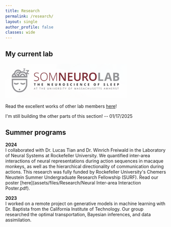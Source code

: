 ```yaml
---
title: Research
permalink: /research/
layout: single
author_profile: false
classes: wide
---
```


## **My current lab**

<a href="https://www.somneurolab.com/">
  <img src="/assets/files/Research/somneuro.png" alt="SomNeurolab" style="width: 380px; height: auto;">
</a>

Read the excellent works of other lab members [here](https://www.somneurolab.com/publications)!

I'm still building the other parts of this section! -- 01/17/2025

## **Summer programs**

**2024** <br>
I collaborated with Dr. Lucas Tian and Dr. Winrich Freiwald in the Laboratory of Neural Systems at Rockefeller University. We quantified inter-area interactions of neural representations during action sequences in macaque monkeys, as well as the hierarchical directionality of communication during actions. This research was fully funded by Rockefeller University's Chemers Neustein Summer Undergraduate Research Fellowship (SURF). Read our poster [here](assets/files/Research/Neural Inter-area Interaction Poster.pdf).

**2023** <br>
I worked on a remote project on generative models in machine learning with Dr. Baptista from the California Institute of Technology. Our group researched the optimal transportation, Bayesian inferences, and data assimilation.